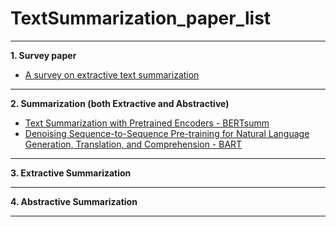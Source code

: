 # TextSummarization_paper_list
---
**1. Survey paper**
* <a href = "https://ieeexplore.ieee.org/abstract/document/7944061"> A survey on extractive text summarization </a>

---
**2. Summarization (both Extractive and Abstractive)**
* <a href = "https://arxiv.org/pdf/1908.08345.pdf"> Text Summarization with Pretrained Encoders - BERTsumm </a>
* <a href = "https://arxiv.org/pdf/1910.13461.pdf"> Denoising Sequence-to-Sequence Pre-training for Natural Language Generation, Translation, and Comprehension - BART </a> 

---
**3. Extractive Summarization**

---
**4. Abstractive Summarization**

---

